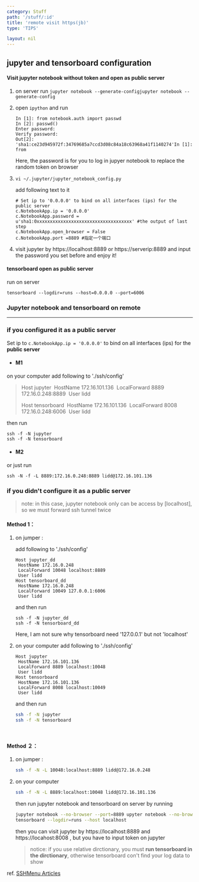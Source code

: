 ```yaml
---
category: Stuff
path: '/stuff/:id'
title: 'remote visit https(jb)'
type: 'TIPS'

layout: nil
---
```


## jupyter and tensorboard configuration

#### Visit jupyter notebook without token and open as public server

1. on server run `jupyter notebook --generate-configjupyter notebook --generate-config`

2. open `ipython` and run

   ```
   In [1]: from notebook.auth import passwd
   In [2]: passwd()
   Enter password: 
   Verify password: 
   Out[2]: 'sha1:ce23d945972f:34769685a7ccd3d08c84a18c63968a41f1140274'In [1]: from 
   ```

   Here, the password is for you to log in jupyer notebook to replace the random token on browser

3. ```
   vi ~/.jupyter/jupyter_notebook_config.py
   ```

   add following text to it

   ```
   # Set ip to '0.0.0.0' to bind on all interfaces (ips) for the public server
   c.NotebookApp.ip = '0.0.0.0'
   c.NotebookApp.password = u'sha1:0xxxxxxxxxxxxxxxxxxxxxxxxxxxxxxxxxxxx' #the output of last step
   c.NotebookApp.open_browser = False
   c.NotebookApp.port =8889 #指定一个端口
   ```

4. visit jupyter by https://localhost:8889 or https://serverip:8889 and input the password you set before and enjoy it!

#### tensorboard open as public server

run on server

```
tensorboard --logdir=runs --host=0.0.0.0 --port=6006
```

### Jupyter notebook and tensorboard on remote

----

### if you configured it as a public server

Set ip to `c.NotebookApp.ip = '0.0.0.0'` to bind on all interfaces (ips) for the **public server**

* #### M1

 on your computer add following to './ssh/config'

> Host jupyter
> ​	HostName 172.16.101.136
> ​	LocalForward 8889 172.16.0.248:8889
> ​	User lidd
>
> Host tensorboard
> ​	HostName 172.16.101.136
> ​	LocalForward 8008 172.16.0.248:6006
> ​	User lidd

then run 

```
ssh -f -N jupyter
ssh -f -N tensorboard
```

* #### M2

 or just run

```
ssh -N -f -L 8889:172.16.0.248:8889 lidd@172.16.101.136
```







### if you didn't configure it as a public server

> note: in this case, jupyter notebook only can be access by [localhost], so we must forward ssh tunnel twice

#### Method 1：

1. on jumper :

   add following to './ssh/config'

   ```
   Host jupyter_dd
   	HostName 172.16.0.248
   	LocalForward 10048 localhost:8889
   	User lidd
   Host tensorboard_dd 
   	HostName 172.16.0.248
   	LocalForward 10049 127.0.0.1:6006
   	User lidd
   ```

   and then run 

   ```
   ssh -f -N jupyter_dd
   ssh -f -N tensorboard_dd
   ```

   Here, I am not sure why tensorboard need '127.0.0.1' but not 'localhost'

2. on your computer add following to './ssh/config'

   ```
   Host jupyter
   	HostName 172.16.101.136
   	LocalForward 8889 localhost:10048
   	User lidd
   Host tensorboard
   	HostName 172.16.101.136
   	LocalForward 8008 localhost:10049
   	User lidd
   ```

   and then run 

   ```bash
   ssh -f -N jupyter
   ssh -f -N tensorboard
   ```

   ​	

#### Method ２：

1. on jumper :

   ```bash
   ssh -f -N -L 10048:localhost:8889 lidd@172.16.0.248
   ```

2. on your computer 

   ```bash
   ssh -f -N -L 8889:localhost:10048 lidd@172.16.101.136
   ```

   then run jupyter notebook and tensorboard on server by running

   ```bash
   jupyter notebook --no-browser --port=8889 upyter notebook --no-browser --port=8889
   tensorboard --logdir=runs --host localhost 
   ```

   then you can visit jupyter by https://localhost:8889 and https://locahost:8008 , but you have to input token on jupyter

   > notice: if you use relative dirctionary, you must **run tensorboard in the dirctionary**, otherwise tensorboard con't find your log data to show



ref. [SSHMenu Articles](http://sshmenu.sourceforge.net/articles/)



